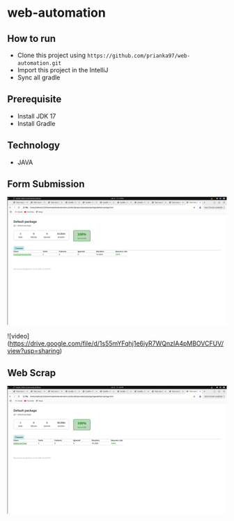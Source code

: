 # web-automation

## How to run
- Clone this project using `https://github.com/prianka97/web-automation.git`
- Import this project in the IntelliJ
- Sync all gradle

## Prerequisite
- Install JDK 17
- Install Gradle

## Technology 
- JAVA

## Form Submission
![form-submission-report](images/formsubmission.png)


![video] (https://drive.google.com/file/d/1s55mYFqhj1e6iyR7WQnzIA4pMBOVCFUV/view?usp=sharing)


## Web Scrap 
![web-scrap-report](images/webscrap.png)

